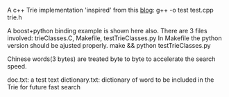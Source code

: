 A c++ Trie implementation 'inspired' from this [blog](http://login2win.blogspot.com.es/2011/06/c-tries.html):
g++ -o test test.cpp trie.h

A boost+python binding example is shown here also. There are 3 files involved:
trieClasses.C, Makefile, testTrieClasses.py
In Makefile the python version should be ajusted properly.
make && python testTrieClasses.py

Chinese words(3 bytes) are treated byte to byte to accelerate the search speed.

doc.txt:  a test text
dictionary.txt: dictionary of word to be included in the Trie for future fast search
